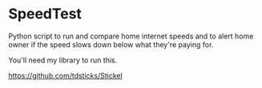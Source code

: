 # SpeedTest
Python script to run and compare home internet speeds and to alert home owner if the speed slows down below what they're paying for.

You'll need my library to run this.

https://github.com/tdsticks/Stickel